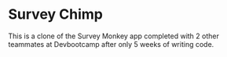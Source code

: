 Survey Chimp
============

This is a clone of the Survey Monkey app completed with 2 other teammates at Devbootcamp after only 5 weeks of writing code. 
